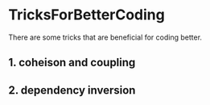 # TricksForBetterCoding
There are some tricks that are beneficial for coding better.
## 1. coheison and coupling
## 2. dependency inversion
